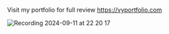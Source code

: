 Visit my portfolio for full review
https://vyportfolio.com


![Recording 2024-09-11 at 22 20 17](https://github.com/user-attachments/assets/19dba6f9-248e-4667-8dc0-154a157d0e26)

